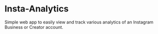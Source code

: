 # Insta-Analytics
Simple web app to easily view and track various analytics of an Instagram Business or Creator account.
